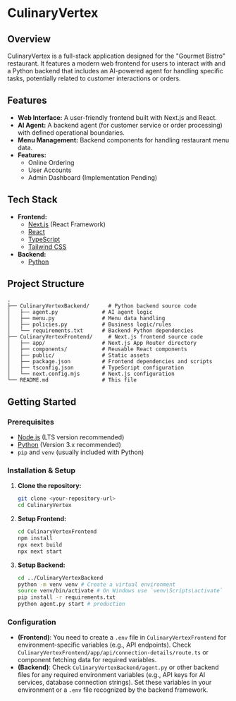 # CulinaryVertex

## Overview

CulinaryVertex is a full-stack application designed for the "Gourmet Bistro" restaurant. It features a modern web frontend for users to interact with and a Python backend that includes an AI-powered agent for handling specific tasks, potentially related to customer interactions or orders.

## Features

*   **Web Interface:** A user-friendly frontend built with Next.js and React.
*   **AI Agent:** A backend agent (for customer service or order processing) with defined operational boundaries.
*   **Menu Management:** Backend components for handling restaurant menu data.
*   **Features:**
    *   Online Ordering
    *   User Accounts
    *   Admin Dashboard (Implementation Pending)

## Tech Stack

*   **Frontend:**
    *   [Next.js](https://nextjs.org/) (React Framework)
    *   [React](https://reactjs.org/)
    *   [TypeScript](https://www.typescriptlang.org/)
    *   [Tailwind CSS](https://tailwindcss.com/)
*   **Backend:**
    *   [Python](https://www.python.org/)

## Project Structure

```
.
├── CulinaryVertexBackend/      # Python backend source code
│   ├── agent.py              # AI agent logic
│   ├── menu.py               # Menu data handling
│   ├── policies.py           # Business logic/rules
│   └── requirements.txt      # Backend Python dependencies
├── CulinaryVertexFrontend/     # Next.js frontend source code
│   ├── app/                  # Next.js App Router directory
│   ├── components/           # Reusable React components
│   ├── public/               # Static assets
│   ├── package.json          # Frontend dependencies and scripts
│   ├── tsconfig.json         # TypeScript configuration
│   └── next.config.mjs       # Next.js configuration
└── README.md                 # This file
```

## Getting Started

### Prerequisites

*   [Node.js](https://nodejs.org/) (LTS version recommended)
*   [Python](https://www.python.org/downloads/) (Version 3.x recommended)
*   `pip` and `venv` (usually included with Python)

### Installation & Setup

1.  **Clone the repository:**
    ```bash
    git clone <your-repository-url>
    cd CulinaryVertex
    ```

2.  **Setup Frontend:**
    ```bash
    cd CulinaryVertexFrontend
    npm install
    npx next build
    npx next start
    ```

3.  **Setup Backend:**
    ```bash
    cd ../CulinaryVertexBackend
    python -m venv venv # Create a virtual environment
    source venv/bin/activate # On Windows use `venv\Scripts\activate`
    pip install -r requirements.txt
    python agent.py start # production
    ```

### Configuration

*   **(Frontend)**: You need to create a `.env` file in `CulinaryVertexFrontend` for environment-specific variables (e.g., API endpoints). Check `CulinaryVertexFrontend/app/api/connection-details/route.ts` or component fetching data for required variables.
*   **(Backend)**: Check `CulinaryVertexBackend/agent.py` or other backend files for any required environment variables (e.g., API keys for AI services, database connection strings). Set these variables in your environment or a `.env` file recognized by the backend framework.
